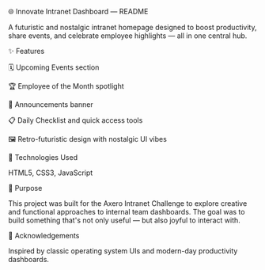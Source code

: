 🌐 Innovate Intranet Dashboard — README

A futuristic and nostalgic intranet homepage designed to boost productivity, share events, and celebrate employee highlights — all in one central hub.

✨ Features

🗓️ Upcoming Events section 

🏆 Employee of the Month spotlight

📰 Announcements banner

📋 Daily Checklist and quick access tools

🖼️ Retro-futuristic design with nostalgic UI vibes

🚀 Technologies Used

HTML5, CSS3, JavaScript

🎯 Purpose

This project was built for the Axero Intranet Challenge to explore creative and functional approaches to internal team dashboards. The goal was to build something that's not only useful — but also joyful to interact with.

🙌 Acknowledgements

Inspired by classic operating system UIs and modern-day productivity dashboards.
